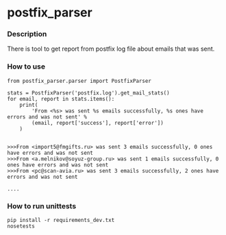 # postfix_parser

### Description
There is tool to get report from postfix log file about emails that was sent.
### How to use
```
from postfix_parser.parser import PostfixParser

stats = PostfixParser('postfix.log').get_mail_stats()
for email, report in stats.items():
    print(
        'From <%s> was sent %s emails successfully, %s ones have errors and was not sent' %
        (email, report['success'], report['error'])
    )

    
>>>From <import5@fmgifts.ru> was sent 3 emails successfully, 0 ones have errors and was not sent
>>>From <a.melnikov@soyuz-group.ru> was sent 1 emails successfully, 0 ones have errors and was not sent
>>>From <pc@scan-avia.ru> was sent 3 emails successfully, 2 ones have errors and was not sent

....

```
### How to run unittests
```
pip install -r requirements_dev.txt
nosetests

```

